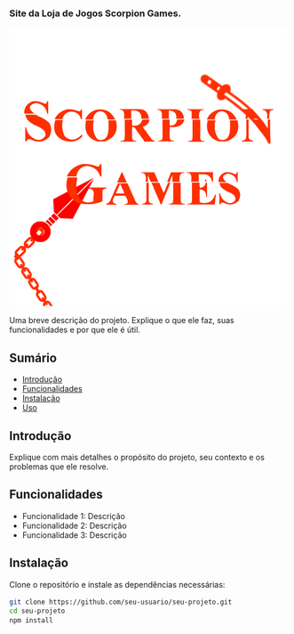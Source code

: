 ### Site da Loja de Jogos Scorpion Games.
![Banner do Projeto](./Loja-de-Jogos-Front-End/Scorpion-Games/src/assets/ScorpionGames.png)

Uma breve descrição do projeto. Explique o que ele faz, suas funcionalidades e por que ele é útil.

## Sumário

- [Introdução](#introdução)
- [Funcionalidades](#funcionalidades)
- [Instalação](#instalação)
- [Uso](#uso)

## Introdução

Explique com mais detalhes o propósito do projeto, seu contexto e os problemas que ele resolve.

## Funcionalidades

- Funcionalidade 1: Descrição
- Funcionalidade 2: Descrição
- Funcionalidade 3: Descrição

## Instalação

Clone o repositório e instale as dependências necessárias:

```bash
git clone https://github.com/seu-usuario/seu-projeto.git
cd seu-projeto
npm install
